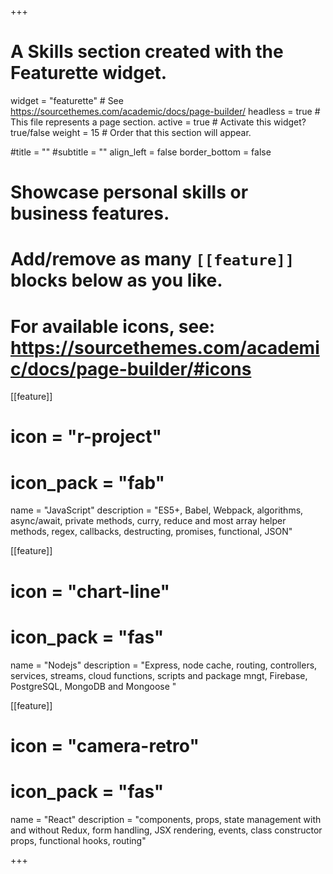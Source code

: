 +++
# A Skills section created with the Featurette widget.
widget = "featurette"  # See https://sourcethemes.com/academic/docs/page-builder/
headless = true  # This file represents a page section.
active = true  # Activate this widget? true/false
weight = 15  # Order that this section will appear.

#title = ""
#subtitle = ""
align_left = false
border_bottom = false

# Showcase personal skills or business features.
# 
# Add/remove as many `[[feature]]` blocks below as you like.
# 
# For available icons, see: https://sourcethemes.com/academic/docs/page-builder/#icons

[[feature]]
  # icon = "r-project"
  # icon_pack = "fab"
  name = "JavaScript"
  description = "ES5+, Babel, Webpack, algorithms, async/await, private methods, curry, reduce and most array helper methods, regex, callbacks, destructing, promises, functional, JSON"
  
[[feature]]
  # icon = "chart-line"
  # icon_pack = "fas"
  name = "Nodejs"
  description = "Express, node cache, routing, controllers, services, streams, cloud functions, scripts and package mngt, Firebase, PostgreSQL, MongoDB and Mongoose " 
  
[[feature]]
  # icon = "camera-retro"
  # icon_pack = "fas"
  name = "React"
  description = "components, props, state management with and without Redux, form handling, JSX rendering, events, class constructor props, functional hooks, routing"

+++
